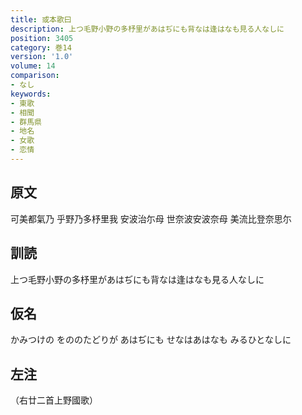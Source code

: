 ```yaml
---
title: 或本歌曰
description: 上つ毛野小野の多杼里があはぢにも背なは逢はなも見る人なしに
position: 3405
category: 巻14
version: '1.0'
volume: 14
comparison:
- なし
keywords:
- 東歌
- 相聞
- 群馬県
- 地名
- 女歌
- 恋情
---
```


## 原文

可美都氣乃 乎野乃多杼里我 安波治尓母 世奈波安波奈母 美流比登奈思尓

## 訓読

上つ毛野小野の多杼里があはぢにも背なは逢はなも見る人なしに

## 仮名

かみつけの をののたどりが あはぢにも せなはあはなも みるひとなしに

## 左注

（右廿二首上野國歌）
